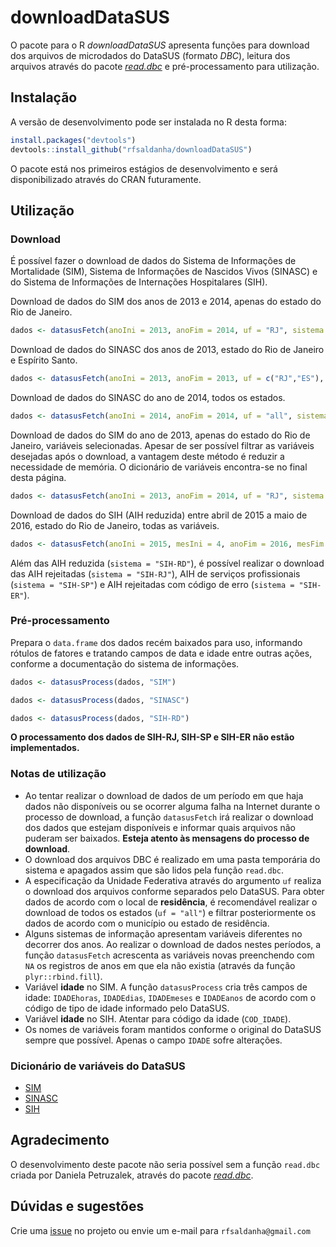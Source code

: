 # downloadDataSUS

O pacote para o R *downloadDataSUS* apresenta funções para download dos arquivos de microdados do DataSUS (formato *DBC*), leitura dos arquivos através do pacote [*read.dbc*](https://cran.r-project.org/web/packages/read.dbc/index.html) e pré-processamento para utilização.

## Instalação

A versão de desenvolvimento pode ser instalada no R desta forma:

```r
install.packages("devtools")
devtools::install_github("rfsaldanha/downloadDataSUS")
```

O pacote está nos primeiros estágios de desenvolvimento e será disponibilizado através do CRAN futuramente.

## Utilização

### Download

É possível fazer o download de dados do Sistema de Informações de Mortalidade (SIM), Sistema de Informações de Nascidos Vivos (SINASC) e do Sistema de Informações de Internações Hospitalares (SIH).

Download de dados do SIM dos anos de 2013 e 2014, apenas do estado do Rio de Janeiro.

```r
dados <- datasusFetch(anoIni = 2013, anoFim = 2014, uf = "RJ", sistema = "SIM")
```

Download de dados do SINASC dos anos de 2013, estado do Rio de Janeiro e Espírito Santo.

```r
dados <- datasusFetch(anoIni = 2013, anoFim = 2013, uf = c("RJ","ES"), sistema = "SINASC")
```

Download de dados do SINASC do ano de 2014, todos os estados.

```r
dados <- datasusFetch(anoIni = 2014, anoFim = 2014, uf = "all", sistema = "SINASC")
```

Download de dados do SIM do ano de 2013, apenas do estado do Rio de Janeiro, variáveis selecionadas. Apesar de ser possível filtrar as variáveis desejadas após o download, a vantagem deste método é reduzir a necessidade de memória. O dicionário de variáveis encontra-se no final desta página.

```r
dados <- datasusFetch(anoIni = 2013, anoFim = 2014, uf = "RJ", sistema = "SIM", vars = c("SEXO", "CAUSABAS"))
```

Download de dados do SIH (AIH reduzida) entre abril de 2015 a maio de 2016, estado do Rio de Janeiro, todas as variáveis.

```r
dados <- datasusFetch(anoIni = 2015, mesIni = 4, anoFim = 2016, mesFim = 5, uf = "RJ", sistema = "SIH-RD")
```

Além das AIH reduzida (`sistema = "SIH-RD"`), é possível realizar o download das AIH rejeitadas (`sistema = "SIH-RJ"`), AIH de serviços profissionais (`sistema = "SIH-SP"`) e AIH rejeitadas com código de erro (`sistema = "SIH-ER"`).

### Pré-processamento

Prepara o `data.frame` dos dados recém baixados para uso, informando rótulos de fatores e tratando campos de data e idade entre outras ações, conforme a documentação do sistema de informações.

```r
dados <- datasusProcess(dados, "SIM")
```
```r
dados <- datasusProcess(dados, "SINASC")
```
```r
dados <- datasusProcess(dados, "SIH-RD")
```
**O processamento dos dados de SIH-RJ, SIH-SP e SIH-ER não estão implementados.**

### Notas de utilização

* Ao tentar realizar o download de dados de um período em que haja dados não disponíveis ou se ocorrer  alguma falha na Internet durante o processo de download, a função `datasusFetch` irá realizar o download dos dados que estejam disponíveis e informar quais arquivos não puderam ser baixados. **Esteja atento às mensagens do processo de download**.
* O download dos arquivos DBC é realizado em uma pasta temporária do sistema e apagados assim que são lidos pela função `read.dbc`.
* A especificação da Unidade Federativa através do argumento `uf` realiza o download dos arquivos conforme separados pelo DataSUS. Para obter dados de acordo com o local de **residência**, é recomendável realizar o download de todos os estados (`uf = "all"`) e filtrar posteriormente os dados de acordo com o município ou estado de residência.
* Alguns sistemas de informação apresentam variáveis diferentes no decorrer dos anos. Ao realizar o download de dados nestes períodos, a função `datasusFetch` acrescenta as variáveis novas preenchendo com `NA` os registros de anos em que ela não existia (através da função `plyr::rbind.fill`).
* Variável **idade** no SIM. A função `datasusProcess` cria três campos de idade: `IDADEhoras`, `IDADEdias`, `IDADEmeses` e `IDADEanos` de acordo com o código de tipo de idade informado pelo DataSUS.
* Variável **idade** no SIH. Atentar para código da idade (`COD_IDADE`).
* Os nomes de variáveis foram mantidos conforme o original do DataSUS sempre que possível. Apenas o campo `IDADE` sofre alterações. 

### Dicionário de variáveis do DataSUS

* [SIM](https://goo.gl/fO7uuK)
* [SINASC](https://goo.gl/csl8x1)
* [SIH](https://goo.gl/j0bZZV)

## Agradecimento

O desenvolvimento deste pacote não seria possível sem a função `read.dbc` criada por Daniela Petruzalek, através do pacote [*read.dbc*](https://cran.r-project.org/web/packages/read.dbc/index.html).

## Dúvidas e sugestões

Crie uma [issue](https://github.com/rfsaldanha/downloadDataSUS/issues) no projeto ou envie um e-mail para `rfsaldanha@gmail.com`
